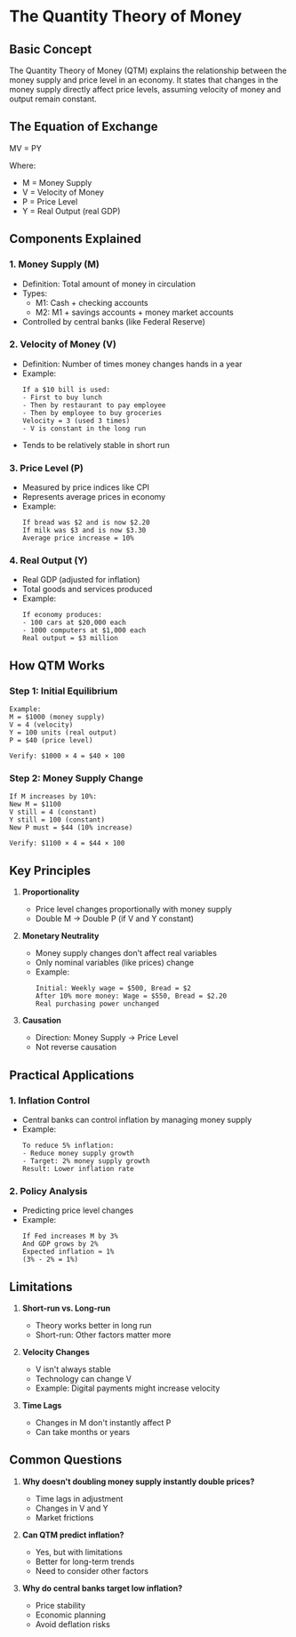 # The Quantity Theory of Money

## Basic Concept
The Quantity Theory of Money (QTM) explains the relationship between the money supply and price level in an economy. It states that changes in the money supply directly affect price levels, assuming velocity of money and output remain constant.

## The Equation of Exchange
MV = PY

Where:
- M = Money Supply
- V = Velocity of Money
- P = Price Level
- Y = Real Output (real GDP)

## Components Explained

### 1. Money Supply (M)
- Definition: Total amount of money in circulation
- Types:
  - M1: Cash + checking accounts
  - M2: M1 + savings accounts + money market accounts
- Controlled by central banks (like Federal Reserve)

### 2. Velocity of Money (V)
- Definition: Number of times money changes hands in a year
- Example: 
  ```
  If a $10 bill is used:
  - First to buy lunch
  - Then by restaurant to pay employee
  - Then by employee to buy groceries
  Velocity = 3 (used 3 times)
  - V is constant in the long run
  ```
- Tends to be relatively stable in short run

### 3. Price Level (P)
- Measured by price indices like CPI
- Represents average prices in economy
- Example:
  ```
  If bread was $2 and is now $2.20
  If milk was $3 and is now $3.30
  Average price increase = 10%
  ```

### 4. Real Output (Y)
- Real GDP (adjusted for inflation)
- Total goods and services produced
- Example:
  ```
  If economy produces:
  - 100 cars at $20,000 each
  - 1000 computers at $1,000 each
  Real output = $3 million
  ```

## How QTM Works

### Step 1: Initial Equilibrium
```
Example:
M = $1000 (money supply)
V = 4 (velocity)
Y = 100 units (real output)
P = $40 (price level)

Verify: $1000 × 4 = $40 × 100
```

### Step 2: Money Supply Change
```
If M increases by 10%:
New M = $1100
V still = 4 (constant)
Y still = 100 (constant)
New P must = $44 (10% increase)

Verify: $1100 × 4 = $44 × 100
```

## Key Principles

1. **Proportionality**
   - Price level changes proportionally with money supply
   - Double M → Double P (if V and Y constant)

2. **Monetary Neutrality**
   - Money supply changes don't affect real variables
   - Only nominal variables (like prices) change
   - Example:
     ```
     Initial: Weekly wage = $500, Bread = $2
     After 10% more money: Wage = $550, Bread = $2.20
     Real purchasing power unchanged
     ```

3. **Causation**
   - Direction: Money Supply → Price Level
   - Not reverse causation

## Practical Applications

### 1. Inflation Control
- Central banks can control inflation by managing money supply
- Example:
  ```
  To reduce 5% inflation:
  - Reduce money supply growth
  - Target: 2% money supply growth
  Result: Lower inflation rate
  ```

### 2. Policy Analysis
- Predicting price level changes
- Example:
  ```
  If Fed increases M by 3%
  And GDP grows by 2%
  Expected inflation ≈ 1%
  (3% - 2% = 1%)
  ```

## Limitations

1. **Short-run vs. Long-run**
   - Theory works better in long run
   - Short-run: Other factors matter more

2. **Velocity Changes**
   - V isn't always stable
   - Technology can change V
   - Example: Digital payments might increase velocity

3. **Time Lags**
   - Changes in M don't instantly affect P
   - Can take months or years

## Common Questions

1. **Why doesn't doubling money supply instantly double prices?**
   - Time lags in adjustment
   - Changes in V and Y
   - Market frictions

2. **Can QTM predict inflation?**
   - Yes, but with limitations
   - Better for long-term trends
   - Need to consider other factors

3. **Why do central banks target low inflation?**
   - Price stability
   - Economic planning
   - Avoid deflation risks
